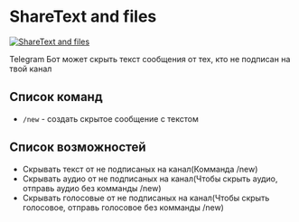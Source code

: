 # ShareText and files

[![ShareText and files](https://img.shields.io/badge/ShareText-Bot-blueviolet.svg)](https://t.me/channeltextbot)

Telegram Бот может скрыть текст сообщения от тех, кто не подписан на твой канал

## Список команд
- `/new` - создать скрытое сообщение с текстом

## Список возможностей
- Скрывать текст от не подписаных на канал(Комманда /new)
- Скрывать аудио от не подписаных на канал(Чтобы скрыть аудио, отправь аудио без комманды /new)
- Скрывать голосовые от не подписаных на канал(Чтобы скрыть голосовое, отправь голосовое без комманды /new)


